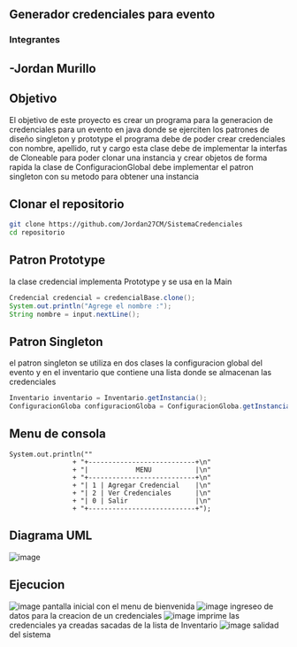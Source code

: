 ## Generador credenciales para evento
### Integrantes
-Jordan Murillo
---
## Objetivo
El objetivo de este proyecto es crear un programa para la generacion de credenciales para un evento en java donde se ejerciten los patrones de diseño singleton y prototype el programa debe de poder crear credenciales con nombre, apellido, rut y cargo esta clase debe de implementar la interfas de Cloneable para poder clonar una instancia y crear objetos de forma rapida la clase de ConfiguracionGlobal debe implementar el patron singleton con su metodo para obtener una instancia 
## Clonar el repositorio
```bash
git clone https://github.com/Jordan27CM/SistemaCredenciales
cd repositorio
```
## Patron Prototype
la clase credencial implementa Prototype y se usa en la Main
```java
Credencial credencial = credencialBase.clone();
System.out.println("Agrege el nombre :");
String nombre = input.nextLine();
```
## Patron Singleton
el patron singleton se utiliza en dos clases la configuracion global del evento y en el inventario que contiene una lista donde se almacenan las credenciales
```java
Inventario inventario = Inventario.getInstancia();
ConfiguracionGloba configuracionGloba = ConfiguracionGloba.getInstancia();
```
## Menu de consola
```
System.out.println(""
                + "+---------------------------+\n"
                + "|            MENU           |\n"
                + "+---------------------------+\n"
                + "| 1 | Agregar Credencial    |\n"
                + "| 2 | Ver Credenciales      |\n"
                + "| 0 | Salir                 |\n"
                + "+---------------------------+");
```
## Diagrama UML
![image](https://github.com/user-attachments/assets/d5cc2733-a546-44fb-82d9-df3c060b41cf)

## Ejecucion
![image](https://github.com/user-attachments/assets/ca077ffe-eb94-4343-bed8-a4e664df1aca)
pantalla inicial con el menu de bienvenida
![image](https://github.com/user-attachments/assets/01ce08a1-63f3-45e7-83f5-de2b05743c2a)
ingreseo de datos para la creacion de un credenciales
![image](https://github.com/user-attachments/assets/43b28513-abff-40ab-86a3-2cfe98bd85e6)
imprime las credenciales ya creadas sacadas de la lista de Inventario
![image](https://github.com/user-attachments/assets/cc442891-e8e6-43d4-81b5-d0e525088593)
salidad del sistema
